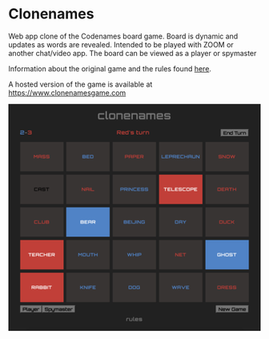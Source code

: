 # Clonenames

Web app clone of the Codenames board game. Board is dynamic and updates as words are revealed.
Intended to be played with ZOOM or another chat/video app.
The board can be viewed as a player or spymaster

Information about the original game and the rules found [here](https://en.wikipedia.org/wiki/Codenames_(board_game)).

A hosted version of the game is available at https://www.clonenamesgame.com

![Image of Game](https://github.com/coinerwh/Clonenames/blob/master/screenshot.png)



